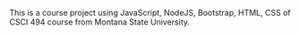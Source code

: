 This is a course project using JavaScript, NodeJS, Bootstrap, HTML, CSS of CSCI 494 course from Montana State University.
